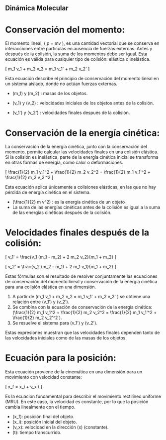 ## Dinámica Molecular

# Conservación del momento:

El momento lineal, \( p = mv \), es una cantidad vectorial que se conserva en interacciones entre partículas en ausencia de fuerzas externas. Antes y después de la colisión, la suma de los momentos debe ser igual. Esta ecuación es válida para cualquier tipo de colisión: elástica o inelástica.

\[
m_1 v_1 + m_2 v_2 = m_1 v_1' + m_2 v_2'
\]

Esta ecuación describe el principio de conservación del momento lineal en un sistema aislado, donde no actúan fuerzas externas. 

- \(m_1\) y \(m_2\) : masas de los objetos.

- \(v_1\) y \(v_2\) : velocidades iniciales de los objetos antes de la colisión.

- \(v_1'\) y \(v_2'\) : velocidades finales después de la colisión.

# Conservación de la energía cinética:
La conservación de la energía cinética, junto con la conservación del momento, permite calcular las velocidades finales en una colisión elástica. Si la colisión es inelástica, parte de la energía cinética inicial se transforma en otras formas de energía, como calor o deformaciones.

\[
\frac{1}{2} m_1 v_1^2 + \frac{1}{2} m_2 v_2^2 = \frac{1}{2} m_1 v_1'^2 + \frac{1}{2} m_2 v_2'^2
\]

Esta ecuación aplica únicamente a colisiones elásticas, en las que no hay pérdida de energía cinética en el sistema.

- \(\frac{1}{2} m v^2\) : es la energía cinética de un objeto
- La suma de las energías cinéticas antes de la colisión es igual a la suma de las energías cinéticas después de la colisión.

# Velocidades finales después de la colisión:
\[
v_1' = \frac{v_1 (m_1 - m_2) + 2 m_2 v_2}{m_1 + m_2}
\]

\[
v_2' = \frac{v_2 (m_2 - m_1) + 2 m_1 v_1}{m_1 + m_2}
\]

Estas fórmulas son el resultado de resolver conjuntamente las ecuaciones de conservación del momento lineal y conservación de la energía cinética para una colisión elástica en una dimensión.

1. A partir de \(m_1 v_1 + m_2 v_2 = m_1 v_1' + m_2 v_2'
\) se obtiene una relación entre \(v_1'\) y \(v_2'\).
2. Se combina con la ecuación de conservación de la energía cinética: \(\frac{1}{2} m_1 v_1^2 + \frac{1}{2} m_2 v_2^2 = \frac{1}{2} m_1 v_1'^2 + \frac{1}{2} m_2 v_2'^2
\).
3. Se resuelve el sistema para \(v_1'\) y \(v_2'\).

Estas expresiones muestran que las velocidades finales dependen tanto de las velocidades iniciales como de las masas de los objetos.
# Ecuación para la posición:
Esta ecuación proviene de la cinemática en una dimensión para un movimiento con velocidad constante:

\[
x_f = x_i + v_x t
\]

Es la ecuación fundamental para describir el movimiento rectilíneo uniforme (MRU). En este caso, la velocidad es constante, por lo que la posición cambia linealmente con el tiempo. 

- \(x_f\): posición final del objeto.
- \(x_i\): posición inicial del objeto.
- \(v_x\): velocidad en la dirección \(x\) (constante).
- \(t\): tiempo transcurrido.



